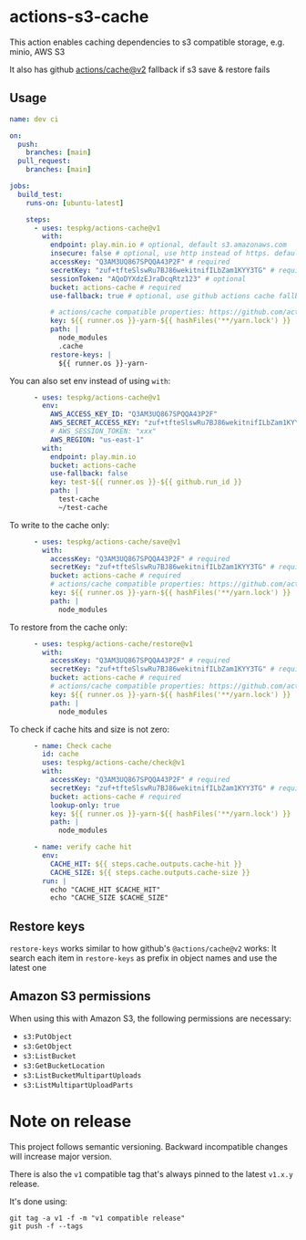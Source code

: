 # actions-s3-cache

This action enables caching dependencies to s3 compatible storage, e.g. minio, AWS S3

It also has github [actions/cache@v2](https://github.com/actions/cache) fallback if s3 save & restore fails

## Usage

```yaml
name: dev ci

on:
  push:
    branches: [main]
  pull_request:
    branches: [main]

jobs:
  build_test:
    runs-on: [ubuntu-latest]

    steps:
      - uses: tespkg/actions-cache@v1
        with:
          endpoint: play.min.io # optional, default s3.amazonaws.com
          insecure: false # optional, use http instead of https. default false
          accessKey: "Q3AM3UQ867SPQQA43P2F" # required
          secretKey: "zuf+tfteSlswRu7BJ86wekitnifILbZam1KYY3TG" # required
          sessionToken: "AQoDYXdzEJraDcqRtz123" # optional
          bucket: actions-cache # required
          use-fallback: true # optional, use github actions cache fallback, default true

          # actions/cache compatible properties: https://github.com/actions/cache
          key: ${{ runner.os }}-yarn-${{ hashFiles('**/yarn.lock') }}
          path: |
            node_modules
            .cache
          restore-keys: |
            ${{ runner.os }}-yarn-
```

You can also set env instead of using `with`:

```yaml
      - uses: tespkg/actions-cache@v1
        env:
          AWS_ACCESS_KEY_ID: "Q3AM3UQ867SPQQA43P2F"
          AWS_SECRET_ACCESS_KEY: "zuf+tfteSlswRu7BJ86wekitnifILbZam1KYY3TG"
          # AWS_SESSION_TOKEN: "xxx"
          AWS_REGION: "us-east-1"
        with:
          endpoint: play.min.io
          bucket: actions-cache
          use-fallback: false
          key: test-${{ runner.os }}-${{ github.run_id }}
          path: |
            test-cache
            ~/test-cache
```

To write to the cache only:

```yaml
      - uses: tespkg/actions-cache/save@v1
        with:
          accessKey: "Q3AM3UQ867SPQQA43P2F" # required
          secretKey: "zuf+tfteSlswRu7BJ86wekitnifILbZam1KYY3TG" # required
          bucket: actions-cache # required
          # actions/cache compatible properties: https://github.com/actions/cache
          key: ${{ runner.os }}-yarn-${{ hashFiles('**/yarn.lock') }}
          path: |
            node_modules
```

To restore from the cache only:

```yaml
      - uses: tespkg/actions-cache/restore@v1
        with:
          accessKey: "Q3AM3UQ867SPQQA43P2F" # required
          secretKey: "zuf+tfteSlswRu7BJ86wekitnifILbZam1KYY3TG" # required
          bucket: actions-cache # required
          # actions/cache compatible properties: https://github.com/actions/cache
          key: ${{ runner.os }}-yarn-${{ hashFiles('**/yarn.lock') }}
          path: |
            node_modules
```

To check if cache hits and size is not zero:

```yaml
      - name: Check cache
        id: cache
        uses: tespkg/actions-cache/check@v1
        with:
          accessKey: "Q3AM3UQ867SPQQA43P2F" # required
          secretKey: "zuf+tfteSlswRu7BJ86wekitnifILbZam1KYY3TG" # required
          bucket: actions-cache # required
          lookup-only: true
          key: ${{ runner.os }}-yarn-${{ hashFiles('**/yarn.lock') }}
          path: |
            node_modules

      - name: verify cache hit
        env:
          CACHE_HIT: ${{ steps.cache.outputs.cache-hit }}
          CACHE_SIZE: ${{ steps.cache.outputs.cache-size }}
        run: |
          echo "CACHE_HIT $CACHE_HIT"
          echo "CACHE_SIZE $CACHE_SIZE"
```


## Restore keys

`restore-keys` works similar to how github's `@actions/cache@v2` works: It search each item in `restore-keys`
as prefix in object names and use the latest one

## Amazon S3 permissions

When using this with Amazon S3, the following permissions are necessary:

 - `s3:PutObject`
 - `s3:GetObject`
 - `s3:ListBucket`
 - `s3:GetBucketLocation`
 - `s3:ListBucketMultipartUploads`
 - `s3:ListMultipartUploadParts`

# Note on release

This project follows semantic versioning. Backward incompatible changes will
increase major version.

There is also the `v1` compatible tag that's always pinned to the latest
`v1.x.y` release.

It's done using:

```
git tag -a v1 -f -m "v1 compatible release"
git push -f --tags
```
